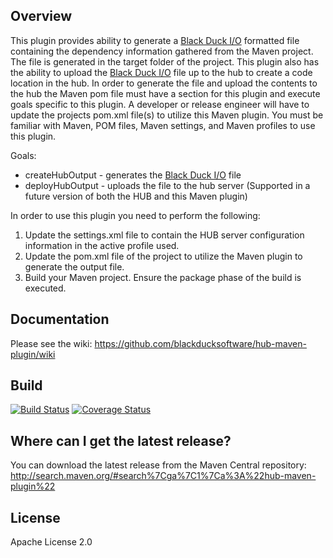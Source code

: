 ## Overview ##
This plugin provides ability to generate a [Black Duck I/O](https://github.com/blackducksoftware/bdio) formatted file containing the dependency information gathered from the Maven project. The file is generated in the target folder of the project. This plugin also has the ability to upload the [Black Duck I/O](https://github.com/blackducksoftware/bdio) file up to the hub to create a code location in the hub. In order to generate the file and upload the contents to the hub the Maven pom file must have a section for this plugin and execute goals specific to this plugin.  A developer or release engineer will have to update the projects pom.xml file(s) to utilize this Maven plugin.  You must be familiar with Maven, POM files, Maven settings, and Maven profiles to use this plugin.

Goals:

* createHubOutput - generates the [Black Duck I/O](https://github.com/blackducksoftware/bdio) file
* deployHubOutput - uploads the file to the hub server  (Supported in a future version of both the HUB and this Maven plugin)

In order to use this plugin you need to perform the following:

1. Update the settings.xml file to contain the HUB server configuration information in the active profile used.
2. Update the pom.xml file of the project to utilize the Maven plugin to generate the output file.
3. Build your Maven project.  Ensure the package phase of the build is executed.

## Documentation ##

Please see the wiki: https://github.com/blackducksoftware/hub-maven-plugin/wiki

## Build ##
[![Build Status](https://travis-ci.org/blackducksoftware/hub-maven-plugin.svg?branch=master)](https://travis-ci.org/blackducksoftware/hub-maven-plugin)
[![Coverage Status](https://coveralls.io/repos/github/blackducksoftware/hub-maven-plugin/badge.svg?branch=master)](https://coveralls.io/github/blackducksoftware/hub-maven-plugin?branch=master)

## Where can I get the latest release? ##
You can download the latest release from the Maven Central repository: http://search.maven.org/#search%7Cga%7C1%7Ca%3A%22hub-maven-plugin%22

## License ##
Apache License 2.0 
